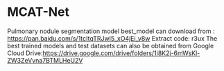 # MCAT-Net
Pulmonary nodule segmentation model best_model can download from : https://pan.baidu.com/s/1tcItqTRJwl5_xO4jEi_v8w Extract code: r3ux
The best trained models and test datasets can also be obtained from Google Cloud Drive:https://drive.google.com/drive/folders/1i8K2j-6mWsKl-ZW3ZeVvna7BTMLHeU2V
